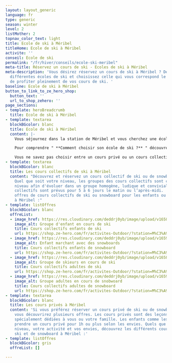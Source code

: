 ```yaml
---
layout: layout_generic
language: fr
type: generic
season: winter
level: 2
listMother: 2
topnav_color_text: light
title: Ecole de ski à Méribel
titleHome: Ecole de ski à Méribel
activite: ''
conseil: Ecole de ski
permalink: "/fr/hiver/conseils/ecole-ski-meribel"
meta-title: Réservez un cours de ski - Ecoles de ski à Méribel
meta-description: 'Vous désirez réservez un cours de ski à Méribel ? Découvrez les
  différentes écoles de ski et choisissez celle qui vous correspond le mieux afin
  de profiter pleinement de vos cours de ski. '
baseline: Ecole de ski à Méribel
button_to_link_to_ze_hero_shop:
  button_text: ''
  url_to_shop_zehero: ''
page_sections:
- template: heroBreadcrumb
  title: Ecole de ski à Méribel
- template: textarea
  blockBGcolor: blanc
  title: Ecole de ski à Méribel
  content: |-
    Vous séjournez dans la station de Méribel et vous cherchez une école de ski à Méribel ? Vous désirez prendre des cours de ski car vous débutez ? Vous souhaitez vous perfectionner en snowboard ? Vous souhaitez que votre enfant aille dans un jardin d'enfant afin d'apprendre le ski ? Vous trouverez alors, au sein de Méribel et de Méribel-Mottaret plusieurs écoles de ski qui mettent en placent différents cours de ski et de snowboard. Réservez des cours de ski pour les enfants, pour les adolescents et pour les adultes dans la station de Méribel.

    Pour comprendre " **Comment choisir son école de ski ?** " découvrez toutes les informations et nos conseils dans en [**cliquant ici**](/fr/hiver/conseils/choisir-ecole-de-ski) !

    Vous ne savez pas choisir entre un cours privé ou un cours collectif ? Nous vous expliquons toutes les différentes de ces cours dans notre [**page conseil**](/fr/hiver/conseils/cours-prive-cours-collectif).
- template: textarea
  blockBGcolor: blanc
  title: Les cours collectifs de ski à Méribel
  content: "Découvrez et réservez un cours collectif de ski ou de snowboard à Méribel.
    Quel que soit votre niveau, les groupes des cours collectifs sont composés par
    niveau afin d'évoluer dans un groupe homogène, ludique et convivial.  \nLes cours
    collectifs sont prévus pour 5 à 6 jours le matin ou l’après-midi.  \nVoici les
    offres de cours collectifs de ski ou snowboard pour les enfants ou les adultes
    à Méribel :"
- template: listOffres
  blockBGcolor: blanc
  offreList:
  - image_href: https://res.cloudinary.com/deddrj0yb/image/upload/v1658996210/website/winter/275128300_9875680909169958_2920998395355154908_n.jpg
    image_alt: Groupe d'enfant en cours de ski
    title: Cours collectifs enfants de ski
    url: https://shop.ze-hero.com/fr/activites-Outdoor/?station=M%C3%A9ribel&calessonstype=Cours+collectif&catypegenderlistsummer=Enfant&calessonsactivitytype=Ski&start-date=
  - image_href: https://res.cloudinary.com/deddrj0yb/image/upload/v1659357505/website/winter/269889239_9441375549267165_2049531082446778310_n.jpg
    image_alt: Enfant marchant avec des snowboards
    title: Cours collectifs enfants de snowboard
    url: https://shop.ze-hero.com/fr/activites-Outdoor/?station=M%C3%A9ribel&calessonstype=Cours+collectif&catypegenderlistsummer=Enfant&calessonsactivitytype=Snowboard&start-date=
  - image_href: https://res.cloudinary.com/deddrj0yb/image/upload/v1658933182/website/winter/_S9C8402.jpg
    image_alt: Groupe de skieurs en cours de ski
    title: Cours collectifs adultes de ski
    url: https://shop.ze-hero.com/fr/activites-Outdoor/?station=M%C3%A9ribel&calessonstype=Cours+collectif&catypegenderlistsummer=Adulte&calessonsactivitytype=Ski&start-date=
  - image_href: https://res.cloudinary.com/deddrj0yb/image/upload/v1659357494/website/winter/272297635_9672235216181196_9157146173453775185_n.jpg
    image_alt: Groupe adultes en cours de snobwoard
    title: Cours collectifs adultes de snowboard
    url: https://shop.ze-hero.com/fr/activites-Outdoor/?station=M%C3%A9ribel&calessonstype=Cours+collectif&catypegenderlistsummer=Adulte&calessonsactivitytype=Snowboard&start-date=
- template: textarea
  blockBGcolor: blanc
  title: Les cours privés à Méribel
  content: 'Si vous préférez réserver un cours privé de ski ou de snowboard à Méribel,
    vous découvrirez plusieurs offres. Les cours privés sont des leçons qui seront
    spécialement dédiées à vous ou votre famille. Les enfants comme les adultes peuvent
    prendre un cours privé pour 1h ou plus selon les envies. Quels que soient votre
    niveau, votre activité et vos envies, découvrez les différents cours privés de
    ski et de snowboard à Méribel :'
- template: listOffres
  blockBGcolor: gris
  offreList: []

---
```

